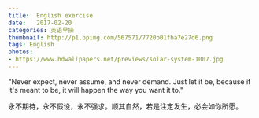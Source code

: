 ```yaml
---
title:  English exercise
date:   2017-02-20
categories: 英语早操
thumbnail: http://p1.bpimg.com/567571/7720b01fba7e27d6.png
tags: English
photos:
- https://www.hdwallpapers.net/previews/solar-system-1007.jpg
---
```


"Never expect, never assume, and never demand. Just let it be, because if it's meant to be, it will happen the way you want it to."
<p>永不期待，永不假设，永不强求。顺其自然，若是注定发生，必会如你所愿。</p>
